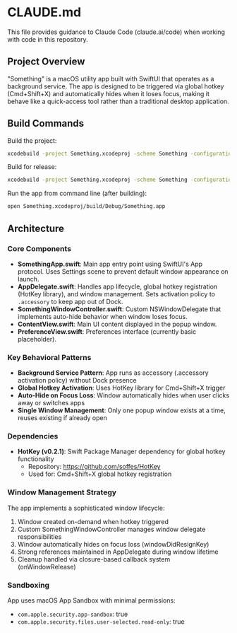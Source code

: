 # CLAUDE.md

This file provides guidance to Claude Code (claude.ai/code) when working with code in this repository.

## Project Overview

"Something" is a macOS utility app built with SwiftUI that operates as a background service. The app is designed to be triggered via global hotkey (Cmd+Shift+X) and automatically hides when it loses focus, making it behave like a quick-access tool rather than a traditional desktop application.

## Build Commands

Build the project:
```bash
xcodebuild -project Something.xcodeproj -scheme Something -configuration Debug build
```

Build for release:
```bash
xcodebuild -project Something.xcodeproj -scheme Something -configuration Release build
```

Run the app from command line (after building):
```bash
open Something.xcodeproj/build/Debug/Something.app
```

## Architecture

### Core Components

- **SomethingApp.swift**: Main app entry point using SwiftUI's App protocol. Uses Settings scene to prevent default window appearance on launch.
- **AppDelegate.swift**: Handles app lifecycle, global hotkey registration (HotKey library), and window management. Sets activation policy to `.accessory` to keep app out of Dock.
- **SomethingWindowController.swift**: Custom NSWindowDelegate that implements auto-hide behavior when window loses focus.
- **ContentView.swift**: Main UI content displayed in the popup window.
- **PreferenceView.swift**: Preferences interface (currently basic placeholder).

### Key Behavioral Patterns

- **Background Service Pattern**: App runs as accessory (.accessory activation policy) without Dock presence
- **Global Hotkey Activation**: Uses HotKey library for Cmd+Shift+X trigger
- **Auto-Hide on Focus Loss**: Window automatically hides when user clicks away or switches apps
- **Single Window Management**: Only one popup window exists at a time, reuses existing if already open

### Dependencies

- **HotKey (v0.2.1)**: Swift Package Manager dependency for global hotkey functionality
  - Repository: https://github.com/soffes/HotKey
  - Used for: Cmd+Shift+X global hotkey registration

### Window Management Strategy

The app implements a sophisticated window lifecycle:
1. Window created on-demand when hotkey triggered
2. Custom SomethingWindowController manages window delegate responsibilities
3. Window automatically hides on focus loss (windowDidResignKey)
4. Strong references maintained in AppDelegate during window lifetime
5. Cleanup handled via closure-based callback system (onWindowRelease)

### Sandboxing

App uses macOS App Sandbox with minimal permissions:
- `com.apple.security.app-sandbox`: true
- `com.apple.security.files.user-selected.read-only`: true